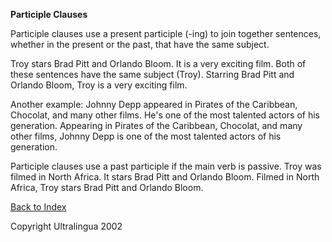**Participle Clauses**

 Participle clauses use a present participle (-ing) to join together  sentences, whether in the present or the past, that have the same  subject. 

 Troy stars Brad Pitt and Orlando Bloom.
 It is a very exciting film.
 Both of these sentences have the same subject (Troy).
 Starring Brad Pitt and Orlando Bloom, Troy is a very exciting film. 

 Another example:
 Johnny Depp appeared in Pirates of the Caribbean, Chocolat, and many other films.
 He's one of the most talented actors of his generation.
 Appearing in Pirates of the Caribbean, Chocolat, and many other films,  Johnny Depp is one of the most talented actors of his generation. 

 Participle clauses use a past participle if the main verb is passive.
 Troy was filmed in North Africa.
 It stars Brad Pitt and Orlando Bloom.
 Filmed in North Africa, Troy stars Brad Pitt and Orlando Bloom. 

 [Back to Index](https://cns.ef-cdn.com/EtownResources/Grammar/EIndex.html)  

Copyright Ultralingua 2002